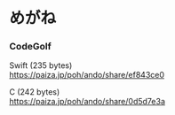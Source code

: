 めがね
======

### CodeGolf  

Swift (235 bytes)  
https://paiza.jp/poh/ando/share/ef843ce0   
  
C (242 bytes)  
https://paiza.jp/poh/ando/share/0d5d7e3a  
  
